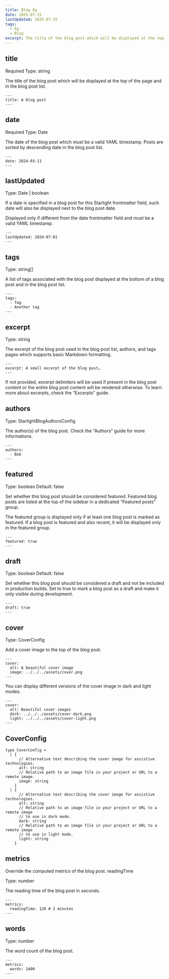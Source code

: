 ```yaml
---
title: Blog Eg
date: 2025-07-15
lastUpdated: 2025-07-15
tags:
  - Eg
  - Blog
excerpt: The title of the blog post which will be displayed at the top of the page and in the blog post list...
---
```


## title

Required
Type: string

The title of the blog post which will be displayed at the top of the page and in the blog post list.
```
---
title: A blog post
---
```
## date

Required
Type: Date

The date of the blog post which must be a valid YAML timestamp. Posts are sorted by descending date in the blog post list.
```
---
date: 2024-03-11
---
```

## lastUpdated

Type: Date | boolean

If a date is specified in a blog post for this Starlight frontmatter field, such date will also be displayed next to the blog post date.

Displayed only if different from the date frontmatter field and must be a valid YAML timestamp.
```
---
lastUpdated: 2024-07-01
---
```
## tags

Type: string[]

A list of tags associated with the blog post displayed at the bottom of a blog post and in the blog post list.
```
---
tags:
  - Tag
  - Another tag
---
```
## excerpt

Type: string

The excerpt of the blog post used in the blog post list, authors, and tags pages which supports basic Markdown formatting.
```
---
excerpt: A small excerpt of the blog post…
---
```
If not provided, excerpt delimiters will be used if present in the blog post content or the entire blog post content will be rendered otherwise. To learn more about excerpts, check the “Excerpts” guide.
## authors

Type: StarlightBlogAuthorsConfig

The author(s) of the blog post. Check the “Authors” guide for more informations.
```
---
authors:
  - Bob
---
```
## featured

Type: boolean
Default: false

Set whether this blog post should be considered featured. Featured blog posts are listed at the top of the sidebar in a dedicated “Featured posts” group.

The featured group is displayed only if at least one blog post is marked as featured. If a blog post is featured and also recent, it will be displayed only in the featured group.
```
---
featured: true
---
```
## draft

Type: boolean
Default: false

Set whether this blog post should be considered a draft and not be included in production builds. Set to true to mark a blog post as a draft and make it only visible during development.
```
---
draft: true
---
```
## cover

Type: CoverConfig

Add a cover image to the top of the blog post.
```
---
cover:
  alt: A beautiful cover image
  image: ../../../assets/cover.png
---
```
You can display different versions of the cover image in dark and light modes.
```
---
cover:
  alt: Beautiful cover images
  dark: ../../../assets/cover-dark.png
  light: ../../../assets/cover-light.png
---
```
## CoverConfig
```
type CoverConfig =
  | {
      // Alternative text describing the cover image for assistive technologies.
      alt: string
      // Relative path to an image file in your project or URL to a remote image.
      image: string
    }
  | {
      // Alternative text describing the cover image for assistive technologies.
      alt: string
      // Relative path to an image file in your project or URL to a remote image
      // to use in dark mode.
      dark: string
      // Relative path to an image file in your project or URL to a remote image
      // to use in light mode.
      light: string
    }
```
## metrics

Override the computed metrics of the blog post.
readingTime

Type: number

The reading time of the blog post in seconds.
```
---
metrics:
  readingTime: 120 # 2 minutes
---
```
## words

Type: number

The word count of the blog post.
```
---
metrics:
  words: 1400
---
```
